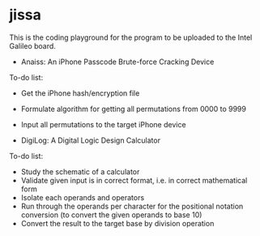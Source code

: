 # jissa

This is the coding playground for the program to be uploaded to the Intel Galileo board.

* Anaiss: An iPhone Passcode Brute-force Cracking Device

To-do list:
* Get the iPhone hash/encryption file
* Formulate algorithm for getting all permutations from 0000 to 9999
* Input all permutations to the target iPhone device

* DigiLog: A Digital Logic Design Calculator

To-do list:
* Study the schematic of a calculator
* Validate given input is in correct format, i.e. in correct mathematical form
* Isolate each operands and operators
* Run through the operands per character for the positional notation conversion (to convert the given operands to base 10)
* Convert the result to the target base by division operation
